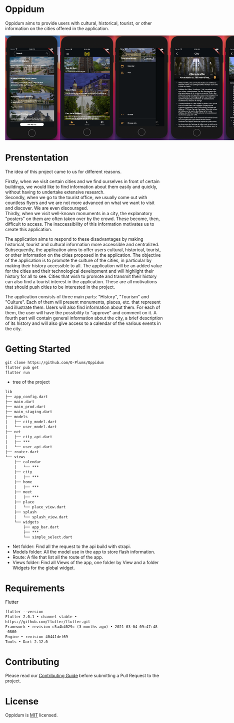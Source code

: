 # Oppidum

Oppidum aims to provide users with cultural, historical, tourist, or other information on the cities offered in the application.

<div style='display:flex;flex-direction:row'>
<img src="https://github.com/O-Plums/Oppidum/blob/main/repo_images/cities_view.png" width="175" height="auto" />
<img src="https://github.com/O-Plums/Oppidum/blob/main/repo_images/tourism_view.png" width="175" height="auto" />
<img src="https://github.com/O-Plums/Oppidum/blob/main/repo_images/drawer_view.png" width="175" height="auto" />
<img src="https://github.com/O-Plums/Oppidum/blob/main/repo_images/city_view.png" width="175" height="auto" />
<img src="https://github.com/O-Plums/Oppidum/blob/main/repo_images/place_view.png" width="175" height="auto" />
</div>


# Prenstentation

The idea of this project came to us for different reasons. 

Firstly, when we visit certain cities and we find ourselves in front of certain buildings, we would like to find information about them easily and quickly, without having to undertake extensive research. \
Secondly, when we go to the tourist office, we usually come out with countless flyers and we are not more advanced on what we want to visit and discover. We are even discouraged. \
Thirdly, when we visit well-known monuments in a city, the explanatory "posters" on them are often taken over by the crowd. These become, then, difficult to access. The inaccessibility of this information motivates us to create this application. 

The application aims to respond to these disadvantages by making historical, tourist and cultural information more accessible and centralized.
Subsequently, the application aims to offer users cultural, historical, tourist, or other information on the cities proposed in the application. The objective of the application is to promote the culture of the cities, in particular by making their history accessible to all. The application will be an added value for the cities and their technological development and will highlight their history for all to see. Cities that wish to promote and transmit their history can also find a tourist interest in the application. These are all motivations that should push cities to be interested in the project. 

The application consists of three main parts: "History", "Tourism" and "Culture". Each of them will present monuments, places, etc. that represent and illustrate them. Users will also find information about them. For each of them, the user will have the possibility to "approve" and comment on it. A fourth part will contain general information about the city, a brief description of its history and will also give access to a calendar of the various events in the city.

# Getting Started

```
git clone https://github.com/O-Plums/Oppidum
flutter pub get
flutter run
```
* tree of the project
```
lib
├── app_config.dart 
├── main.dart
├── main_prod.dart
├── main_staging.dart
├── models
│   ├── city_model.dart
│   └── user_model.dart
├── net 
│   ├── city_api.dart
│   ├── ***
│   └── user_api.dart
├── router.dart
└── views
    ├── calendar
    │   └── ***
    ├── city
    │   ├── ***
    ├── home
    │   ├── ***
    ├── meet
    │   ├── ***
    ├── place
    │   └── place_view.dart
    ├── splash
    │   └── splash_view.dart
    └── widgets
        ├── app_bar.dart
        ├── ***
        └── simple_select.dart
```
* Net folder: Find all the request to the api build with strapi.
* Models folder: All the model use in the app to store flash information.
* Route: A file that list all the route of the app.
* Views folder: Find all Views of the app, one folder by View and a folder Widgets for the global widget.

# Requirements

Flutter
```
flutter --version
Flutter 2.0.1 • channel stable • https://github.com/flutter/flutter.git
Framework • revision c5a4b4029c (3 months ago) • 2021-03-04 09:47:48 -0800
Engine • revision 40441def69
Tools • Dart 2.12.0
```

# Contributing

Please read our [Contributing Guide](https://github.com/O-Plums/Oppidum/blob/main/CONTRIBUTING.md) before submitting a Pull Request to the project.

# License

Oppidum is [MIT](https://github.com/O-Plums/Oppidum/blob/main/LICENSE) licensed.
